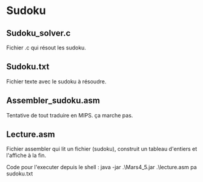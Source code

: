 # Sudoku

## Sudoku_solver.c
Fichier .c qui résout les sudoku.

## Sudoku.txt
Fichier texte avec le sudoku à résoudre.

## Assembler_sudoku.asm
Tentative de tout traduire en MIPS.
ça marche pas.

## Lecture.asm
Fichier assembler qui lit un fichier (sudoku), construit un tableau d'entiers et l'affiche à la fin.

Code pour l'executer depuis le shell : java -jar .\Mars4_5.jar .\lecture.asm pa sudoku.txt
